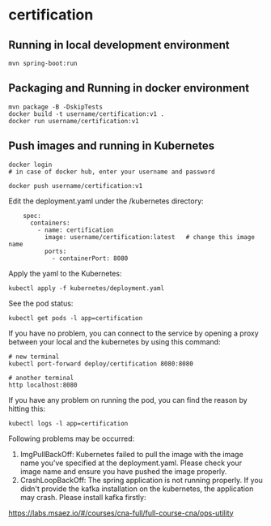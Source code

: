 # certification

## Running in local development environment

```
mvn spring-boot:run
```

## Packaging and Running in docker environment

```
mvn package -B -DskipTests
docker build -t username/certification:v1 .
docker run username/certification:v1
```

## Push images and running in Kubernetes

```
docker login 
# in case of docker hub, enter your username and password

docker push username/certification:v1
```

Edit the deployment.yaml under the /kubernetes directory:
```
    spec:
      containers:
        - name: certification
          image: username/certification:latest   # change this image name
          ports:
            - containerPort: 8080

```

Apply the yaml to the Kubernetes:
```
kubectl apply -f kubernetes/deployment.yaml
```

See the pod status:
```
kubectl get pods -l app=certification
```

If you have no problem, you can connect to the service by opening a proxy between your local and the kubernetes by using this command:
```
# new terminal
kubectl port-forward deploy/certification 8080:8080

# another terminal
http localhost:8080
```

If you have any problem on running the pod, you can find the reason by hitting this:
```
kubectl logs -l app=certification
```

Following problems may be occurred:

1. ImgPullBackOff:  Kubernetes failed to pull the image with the image name you've specified at the deployment.yaml. Please check your image name and ensure you have pushed the image properly.
1. CrashLoopBackOff: The spring application is not running properly. If you didn't provide the kafka installation on the kubernetes, the application may crash. Please install kafka firstly:

https://labs.msaez.io/#/courses/cna-full/full-course-cna/ops-utility

